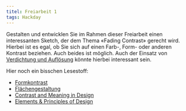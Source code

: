 ```yaml
---
titel: Freiarbeit 1
tags: Hackday
---
```


Gestalten und entwicklen Sie im Rahmen dieser Freiarbeit einen interessanten Sketch, der dem Thema «Fading Contrast» gerecht wird. Hierbei ist es egal, ob Sie sich auf einen Farb-, Form- oder anderen Kontrast beziehen. Auch beides ist möglich. Auch der Einsatz von [Verdichtung und Auflösung](https://www.gabi-weber.de/projekte/aufloesung/) könnte hierbei interessant sein.

Hier noch ein bisschen Lesestoff:
- [Formkontrast](http://www.werkstatt.schelper.de/015/015.html)
- [Flächengestaltung](http://www.zpg-gm.de/inhalte/zpg2_pdf/flaechengestaltung%202.pdf)
- [Contrast and Meaning in Design](https://designmodo.com/contrast-meaning/)
- [Elements & Principles of Design](http://teaching.ellenmueller.com/2d-design/resources/elements-principles-of-design/)

